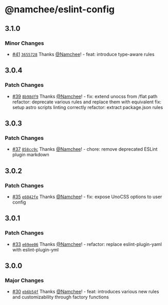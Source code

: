 # @namchee/eslint-config

## 3.1.0

### Minor Changes

- [#41](https://github.com/Namchee/eslint-config-namchee/pull/41) [`3655728`](https://github.com/Namchee/eslint-config-namchee/commit/3655728c5588aefcc469555fdf8c3dba4188da43) Thanks [@Namchee](https://github.com/Namchee)! - feat: introduce type-aware rules

## 3.0.4

### Patch Changes

- [#39](https://github.com/Namchee/eslint-config-namchee/pull/39) [`8b98df9`](https://github.com/Namchee/eslint-config-namchee/commit/8b98df907140697fa681bf321bb7852026143993) Thanks [@Namchee](https://github.com/Namchee)! - fix: extend unocss from /flat path
  refactor: deprecate various rules and replace them with equivalent
  fix: setup astro scripts linting correctly
  refactor: extract package.json rules

## 3.0.3

### Patch Changes

- [#37](https://github.com/Namchee/eslint-config-namchee/pull/37) [`858cc9c`](https://github.com/Namchee/eslint-config-namchee/commit/858cc9cbd07e7f0e59666b20e19c0e994b307f20) Thanks [@Namchee](https://github.com/Namchee)! - chore: remove deprecated ESLint plugin markdown

## 3.0.2

### Patch Changes

- [#35](https://github.com/Namchee/eslint-config-namchee/pull/35) [`e6042fe`](https://github.com/Namchee/eslint-config-namchee/commit/e6042fef89f61f20c17f845e742baf7b37ffc641) Thanks [@Namchee](https://github.com/Namchee)! - fix: expose UnoCSS options to user config

## 3.0.1

### Patch Changes

- [#33](https://github.com/Namchee/eslint-config-namchee/pull/33) [`e69ee06`](https://github.com/Namchee/eslint-config-namchee/commit/e69ee067ed45aaf833dfd12ed224ff456bb429be) Thanks [@Namchee](https://github.com/Namchee)! - refactor: replace eslint-plugin-yaml with eslint-plugin-yml

## 3.0.0

### Major Changes

- [#30](https://github.com/Namchee/eslint-config-namchee/pull/30) [`eb6b54f`](https://github.com/Namchee/eslint-config-namchee/commit/eb6b54f4e5585db630f8d215ebc6285e36ca5627) Thanks [@Namchee](https://github.com/Namchee)! - feat: introduces various new rules and customizability through factory functions
